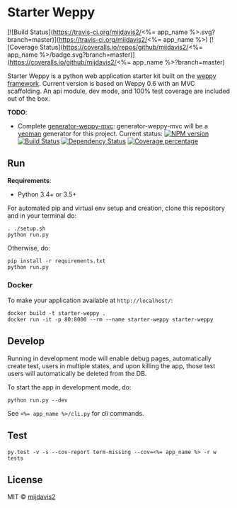 # Starter Weppy
[![Build Status](https://travis-ci.org/mijdavis2/<%= app_name %>.svg?branch=master)](https://travis-ci.org/mijdavis2/<%= app_name %>)
[![Coverage Status](https://coveralls.io/repos/github/mijdavis2/<%= app_name %>/badge.svg?branch=master)](https://coveralls.io/github/mijdavis2/<%= app_name %>?branch=master)

Starter Weppy is a python web application starter kit built on the [weppy framework](https://github.com/gi0baro/weppy). 
Current version is based on Weppy 0.6 with an MVC scaffolding. 
An api module, dev mode, and 100% test coverage are included out of the box.

**TODO**:
- Complete [generator-weppy-mvc](https://github.com/mijdavis2/generator-weppy-mvc):
 generator-weppy-mvc will be a [yeoman](http://yeoman.io/) generator for this project. Current status:
 [![NPM version][npm-image]][npm-url] [![Build Status][travis-image]][travis-url] [![Dependency Status][daviddm-image]][daviddm-url] [![Coverage percentage][coveralls-image]][coveralls-url]


## Run

**Requirements**:
- Python 3.4+ or 3.5+

For automated pip and virtual env setup and creation, 
clone this repository and in your terminal do:

```
. ./setup.sh
python run.py
```

Otherwise, do:

```
pip install -r requirements.txt
python run.py
```

### Docker

To make your application available at ```http://localhost/```:

```
docker build -t starter-weppy .
docker run -it -p 80:8000 --rm --name starter-weppy starter-weppy
```


## Develop

Running in development mode will enable debug pages,
automatically create test, users in multiple states,
and upon killing the app, those test users will automatically be 
deleted from the DB.

To start the app in development mode, do:

```
python run.py --dev
```

See ```<%= app_name %>/cli.py``` for cli commands. 

## Test

```
py.test -v -s --cov-report term-missing --cov=<%= app_name %> -r w tests
```


## License

MIT © [mijdavis2](http://mdavisinsc.com)


[npm-image]: https://badge.fury.io/js/generator-weppy-mvc.svg
[npm-url]: https://npmjs.org/package/generator-weppy-mvc
[travis-image]: https://travis-ci.org/mijdavis2/generator-weppy-mvc.svg?branch=master
[travis-url]: https://travis-ci.org/mijdavis2/generator-weppy-mvc
[daviddm-image]: https://david-dm.org/mijdavis2/generator-weppy-mvc.svg?theme=shields.io
[daviddm-url]: https://david-dm.org/mijdavis2/generator-weppy-mvc
[coveralls-image]: https://coveralls.io/repos/mijdavis2/generator-weppy-mvc/badge.svg
[coveralls-url]: https://coveralls.io/r/mijdavis2/generator-weppy-mvc
